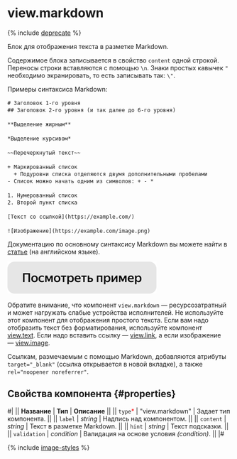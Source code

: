 # view.markdown

{% include [deprecate](../../_includes/deprecate.md) %}

Блок для отображения текста в разметке Markdown.

Содержимое блока записывается в свойство `content` одной строкой. Переносы строки вставляются с помощью `\n`. Знаки простых кавычек `"` необходимо экранировать, то есть записывать так: `\"`.

Примеры синтаксиса Markdown:

```
# Заголовок 1-го уровня
## Заголовок 2-го уровня (и так далее до 6-го уровня)

**Выделение жирным**

*Выделение курсивом*

~~Перечеркнутый текст~~

+ Маркированный список
  + Подуровни списка отделяются двумя дополнительными пробелами
- Список можно начать одним из символов: + - *

1. Нумерованный список
2. Второй пункт списка

[Текст со ссылкой](https://example.com/)

![Изображение](https://example.com/image.png)
```

Документацию по основному синтаксису Markdown вы можете найти в [статье](https://guides.github.com/features/mastering-markdown/) (на английском языке).

[![Посмотреть пример в песочнице](../_images/buttons/view-example.svg)](https://ya.cc/t/CItaz_xm3tw2MF)

Обратите внимание, что компонент `view.markdown` — ресурсозатратный и может нагружать слабые устройства исполнителей. Не используйте этот компонент для отображения простого текста. Если вам надо отобразить текст без форматирования, используйте компонент [view.text](view.text.md). Если надо вставить ссылку — [view.link](view.link.md), а если изображение — [view.image](view.image.md).

Ссылкам, размечаемым с помощью Markdown, добавляются атрибуты `target="_blank"` (ссылка открывается в новой вкладке), а также `rel="noopener noreferrer"`.

## Свойства компонента {#properties}

#|
|| **Название** | **Тип** | **Описание** ||
|| `type`<span style="color: red">\*</span> | "view.markdown" | Задает тип компонента. ||
|| `label` | _string_ | Надпись над компонентом. ||
|| `content` | _string_ | Текст в разметке Markdown. ||
|| `hint` | _string_ | Текст подсказки. ||
|| `validation` | _condition_ | Валидация на основе условия _(condition)_. ||
|#

{% include [image-styles](../../../_includes/image-styles-internal.md) %}